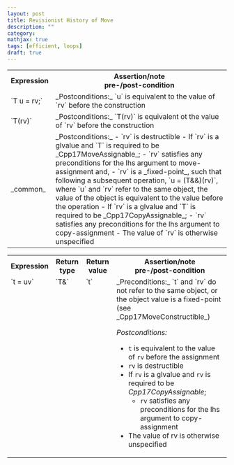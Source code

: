 ```yaml
---
layout: post
title: Revisionist History of Move
description: ""
category:
mathjax: true
tags: [efficient, loops]
draft: true
---
```


<table>
    <tr>
        <th>Expression</th>
        <th>Assertion/note<br>pre-/post-condition</th>
    </tr>
    <tr>
        <td markdown="span">`T u = rv;`</td>
        <td markdown="span">_Postconditions:_ `u` is equivalent to the value of `rv` before the construction</td>
    </tr>
    <tr>
        <td markdown="span">`T(rv)`</td>
        <td markdown="span">_Postconditions:_ `T(rv)` is equivalent ot the value of `rv` before the construction</td>
    </tr>
    <tr>
        <td markdown="span">_common_</td>
        <td markdown="block">
_Postconditions:_
- `rv` is destructible
- If `rv` is a glvalue and `T` is required to be _Cpp17MoveAssignable_;
    - `rv` satisfies any preconditions for the lhs argument to move-assignment and,
    - `rv` is a _fixed-point_, such that following a subsequent operation, `u = (T&&)(rv)`, where `u` and `rv` refer to the same object, the value of the object is equivalent to the value before the operation
- If `rv` is a glvalue and `T` is required to be _Cpp17CopyAssignable_;
    - `rv` satisfies any preconditions for the lhs argument to copy-assignment
- The value of `rv` is otherwise unspecified

</td><!-- no indent -->
    </tr>
</table>

<table>
    <tr>
        <th>Expression</th>
        <th>Return type</th>
        <th>Return value</th>
        <th>Assertion/note<br>pre-/post-condition</th>
    </tr>
    <tr>
        <td markdown="span" valign="top">`t = uv`</td>
        <td markdown="span" valign="top">`T&`</td>
        <td markdown="span" valign="top">`t`</td>
        <td markdown="block">
_Preconditions:_ `t` and `rv` do not refer to the same object, or the object value is a fixed-point (see _Cpp17MoveConstructible_)

_Postconditions:_
- `t` is equivalent to the value of `rv` before the assignment
- `rv` is destructible
- If `rv` is a glvalue and `rv` is required to be _Cpp17CopyAssignable_;
    - `rv` satisfies any preconditions for the lhs argument to copy-assignment
- The value of rv is otherwise unspecified

</td><!-- no indent -->
    </tr>
</table>
